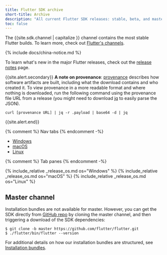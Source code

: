 ```yaml
---
title: Flutter SDK archive
short-title: Archive
description: "All current Flutter SDK releases: stable, beta, and master."
toc: false
---
```


<style>
.scrollable-table {
  overflow-y: scroll;
  max-height: 20rem;
}
</style>

The {{site.sdk.channel | capitalize }} channel contains the
most stable Flutter builds.
To learn more, check out [Flutter's channels][].

{% include docs/china-notice.md %}

To learn what's new in the major Flutter releases,
check out the [release notes][] page.


{{site.alert.secondary}}
  **A note on provenance**: [provenance](https://slsa.dev/provenance)
  describes how software artifacts are built, including
  what the download contains and who created it.
  To view provenance in a more readable format
  and where nothing is downloaded, run the following
  command using the provenance file URL from a release (you might need to 
  download [jq](https://stedolan.github.io/jq/) to easily parse the JSON).

  ```console
  curl [provenance URL] | jq -r .payload | base64 -d | jq
  ```
{{site.alert.end}}

{% comment %} Nav tabs {% endcomment -%}
<ul class="nav nav-tabs" id="os-archive-tabs" role="tablist">
  <li class="nav-item">
    <a class="nav-link active" id="windows-tab" href="#windows" role="tab" aria-controls="windows" aria-selected="true">Windows</a>
  </li>
  <li class="nav-item">
    <a class="nav-link" id="macos-tab" href="#macos" role="tab" aria-controls="macos" aria-selected="false">macOS</a>
  </li>
  <li class="nav-item">
    <a class="nav-link" id="linux-tab" href="#linux" role="tab" aria-controls="linux" aria-selected="false">Linux</a>
  </li>
</ul>

{% comment %} Tab panes {% endcomment -%}
<div id="sdk-archives" class="tab-content">
{% include_relative _release_os.md os="Windows" %}
{% include_relative _release_os.md os="macOS" %}
{% include_relative _release_os.md os="Linux" %}
</div>

## Master channel

Installation bundles are not available for master.
However, you can get the SDK directly from
[GitHub repo][] by cloning the master channel,
and then triggering a download of the SDK dependencies:

```console
$ git clone -b master https://github.com/flutter/flutter.git
$ ./flutter/bin/flutter --version
```

For additional details on how our installation bundles are structured,
see [Installation bundles][].

[Flutter's channels]: {{site.repo.flutter}}/wiki/Flutter-build-release-channels
[release notes]: /release/release-notes
[GitHub repo]: {{site.repo.flutter}}
[Installation bundles]: {{site.repo.flutter}}/wiki/Flutter-Installation-Bundles
